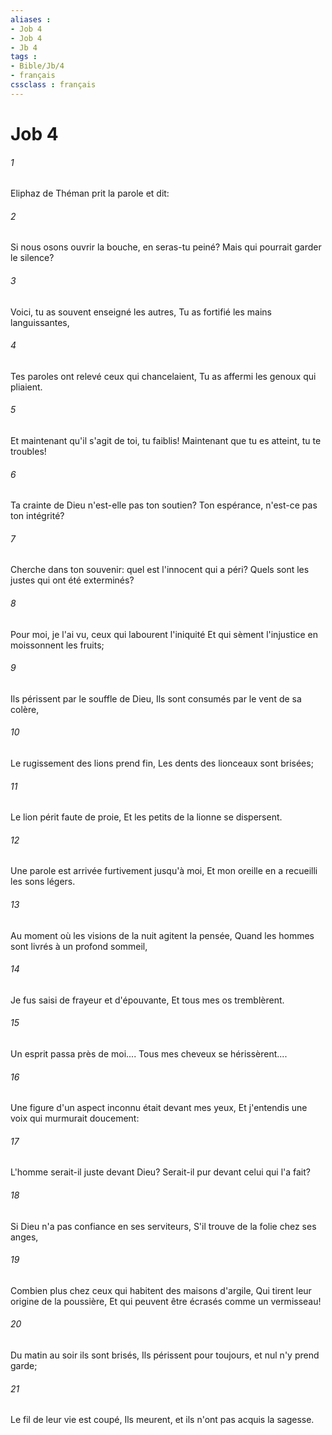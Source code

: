 ```yaml
---
aliases : 
- Job 4
- Job 4
- Jb 4
tags : 
- Bible/Jb/4
- français
cssclass : français
---
```


# Job 4

###### 1
Eliphaz de Théman prit la parole et dit:
###### 2
Si nous osons ouvrir la bouche, en seras-tu peiné? Mais qui pourrait garder le silence?
###### 3
Voici, tu as souvent enseigné les autres, Tu as fortifié les mains languissantes,
###### 4
Tes paroles ont relevé ceux qui chancelaient, Tu as affermi les genoux qui pliaient.
###### 5
Et maintenant qu'il s'agit de toi, tu faiblis! Maintenant que tu es atteint, tu te troubles!
###### 6
Ta crainte de Dieu n'est-elle pas ton soutien? Ton espérance, n'est-ce pas ton intégrité?
###### 7
Cherche dans ton souvenir: quel est l'innocent qui a péri? Quels sont les justes qui ont été exterminés?
###### 8
Pour moi, je l'ai vu, ceux qui labourent l'iniquité Et qui sèment l'injustice en moissonnent les fruits;
###### 9
Ils périssent par le souffle de Dieu, Ils sont consumés par le vent de sa colère,
###### 10
Le rugissement des lions prend fin, Les dents des lionceaux sont brisées;
###### 11
Le lion périt faute de proie, Et les petits de la lionne se dispersent.
###### 12
Une parole est arrivée furtivement jusqu'à moi, Et mon oreille en a recueilli les sons légers.
###### 13
Au moment où les visions de la nuit agitent la pensée, Quand les hommes sont livrés à un profond sommeil,
###### 14
Je fus saisi de frayeur et d'épouvante, Et tous mes os tremblèrent.
###### 15
Un esprit passa près de moi.... Tous mes cheveux se hérissèrent....
###### 16
Une figure d'un aspect inconnu était devant mes yeux, Et j'entendis une voix qui murmurait doucement:
###### 17
L'homme serait-il juste devant Dieu? Serait-il pur devant celui qui l'a fait?
###### 18
Si Dieu n'a pas confiance en ses serviteurs, S'il trouve de la folie chez ses anges,
###### 19
Combien plus chez ceux qui habitent des maisons d'argile, Qui tirent leur origine de la poussière, Et qui peuvent être écrasés comme un vermisseau!
###### 20
Du matin au soir ils sont brisés, Ils périssent pour toujours, et nul n'y prend garde;
###### 21
Le fil de leur vie est coupé, Ils meurent, et ils n'ont pas acquis la sagesse.
